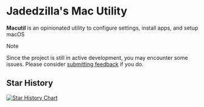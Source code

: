 # Jadedzilla's Mac Utility
**Macutil** is an opinionated utility to configure settings, install apps, and setup macOS

> [!NOTE]
> Since the project is still in active development, you may encounter some issues. Please consider [submitting feedback](https://github.com/jadedzilla/macutil/issues) if you do.



## Star History

<a href="https://star-history.com/#jadedzilla/macutil&Date">
 <picture>
   <source media="(prefers-color-scheme: dark)" srcset="https://api.star-history.com/svg?repos=jadedzilla/macutil&type=Date&theme=dark" />
   <source media="(prefers-color-scheme: light)" srcset="https://api.star-history.com/svg?repos=jadedzilla/macutil&type=Date" />
   <img alt="Star History Chart" src="https://api.star-history.com/svg?repos=jadedzilla/macutil&type=Date" />
 </picture>
</a>